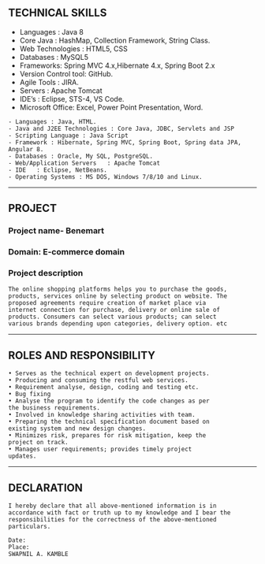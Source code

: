 


## TECHNICAL SKILLS
- Languages : Java 8
- Core Java : HashMap, Collection Framework, String Class.
- Web Technologies : HTML5, CSS
- Databases : MySQL5
- Frameworks: Spring MVC 4.x,Hibernate 4.x, Spring Boot 2.x
- Version Control tool: GitHub.
- Agile Tools : JIRA.
- Servers : Apache Tomcat
- IDE’s : Eclipse, STS-4, VS Code.
- Microsoft Office: Excel, Power Point Presentation, Word.

```
- Languages : Java, HTML.
- Java and J2EE Technologies : Core Java, JDBC, Servlets and JSP
- Scripting Language : Java Script
- Framework : Hibernate, Spring MVC, Spring Boot, Spring data JPA, Angular 8.
- Databases	: Oracle, My SQL, PostgreSQL.
- Web/Application Servers	: Apache Tomcat
- IDE	: Eclipse, NetBeans.
- Operating Systems	: MS DOS, Windows 7/8/10 and Linux.
```

---
## PROJECT

### Project name- Benemart
### Domain: E-commerce domain
### Project description
    The online shopping platforms helps you to purchase the goods,
    products, services online by selecting product on website. The
    proposed agreements require creation of market place via
    internet connection for purchase, delivery or online sale of
    products. Consumers can select various products; can select
    various brands depending upon categories, delivery option. etc

---

## ROLES AND RESPONSIBILITY
    • Serves as the technical expert on development projects.
    • Producing and consuming the restful web services.
    • Requirement analyse, design, coding and testing etc.
    • Bug fixing
    • Analyse the program to identify the code changes as per
    the business requirements.
    • Involved in knowledge sharing activities with team.
    • Preparing the technical specification document based on
    existing system and new design changes.
    • Minimizes risk, prepares for risk mitigation, keep the
    project on track.
    • Manages user requirements; provides timely project
    updates.

---

## DECLARATION
    I hereby declare that all above-mentioned information is in
    accordance with fact or truth up to my knowledge and I bear the
    responsibilities for the correctness of the above-mentioned
    particulars.

    Date:
    Place: 
    SWAPNIL A. KAMBLE